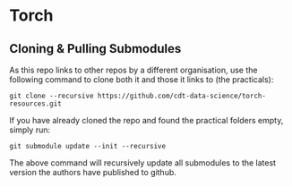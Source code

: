 # Torch

## Cloning & Pulling Submodules

As this repo links to other repos by a different organisation, use the following command to clone both it and those it links to (the practicals):

	git clone --recursive https://github.com/cdt-data-science/torch-resources.git

If you have already cloned the repo and found the practical folders empty, simply run:

	git submodule update --init --recursive

The above command will recursively update all submodules to the latest version the authors have published to github.